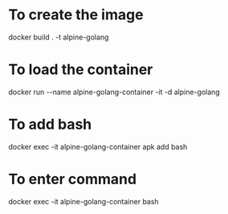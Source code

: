 # To create the image
docker build . -t alpine-golang

# To load the container
docker run --name alpine-golang-container -it -d alpine-golang

# To add bash
docker exec -it alpine-golang-container apk add bash

# To enter command
docker exec -it alpine-golang-container bash